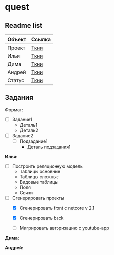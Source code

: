 # quest

## Readme list

|  Объект | Ссылка  |
|---|---|
| Проект|  [Ткни](/src/README.md)    |
| Илья  |  [Ткни](/ilya/README.md)   |
| Дима  |  [Ткни](/dima/README.md)   |
| Андрей|  [Ткни](/andrey/README.md) |
| Статус|  [Ткни](/STATUS.md)        |

## Задания

Формат:
- [ ] Задание1
  - Деталь1
  - Деталь2
- [ ] Задание2
  - [ ] Подзадание1
    - Деталь подзадания1
  
**Илья:**

- [ ] Построить реляционную модель
  - Таблицы основные
  - Таблицы сложные
  - Видовые таблицы
  - Поля
  - Связи
- [ ] Сгенерировать проекты
  - [x] Сгенерировать front с netcore v 2.1
  - [x] Сгенерировать back
  - [ ] Мигрировать авторизацию с youtube-app


**Дима:**


**Андрей:**
